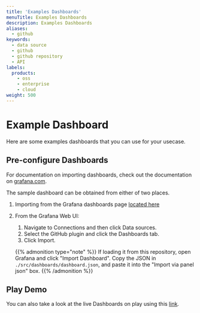 ```yaml
---
title: 'Examples Dashboards'
menuTitle: Examples Dashboards
description: Examples Dashboards
aliases:
  - github
keywords:
  - data source
  - github
  - github repository
  - API
labels:
  products:
    - oss
    - enterprise
    - cloud
weight: 500
---
```


# Example Dashboard

Here are some examples dashboards that you can use for your usecase.

## Pre-configure Dashboards

For documentation on importing dashboards, check out the documentation on [grafana.com](https://grafana.com/docs/grafana/latest/reference/export_import/#importing-a-dashboard).

The sample dashboard can be obtained from either of two places.

1. Importing from the Grafana dashboards page [located here](https://grafana.com/grafana/dashboards/14000)
1. From the Grafana Web UI:
   1. Navigate to Connections and then click Data sources.
   1. Select the GitHub plugin and click the Dashboards tab.
   1. Click Import.

   {{% admonition type="note" %}}
   If loading it from this repository, open Grafana and click "Import Dashboard". Copy the JSON in `./src/dashboards/dashboard.json`, and paste it into the "Import via panel json" box.
   {{% /admonition %}}

## Play Demo

You can also take a look at the live Dashboards on play using this [link](https://play.grafana.org/dashboards/f/bb613d16-7ee5-4cf4-89ac-60dd9405fdd7/demo-github).
